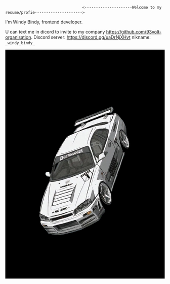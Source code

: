                                       <---------------------Welcome to my resume/profie--------------------->


I'm Windy Bindy, frontend developer.

U can text me in dicord to invite to my company https://github.com/93volt-organisation.
Discord server: https://discord.gg/uaDrNjXHvt nikname: `_windy_bindy_`


  ![Image alt](https://github.com/WindyBindy/WindyBindy/blob/main/Без%20названия.jpg) 
